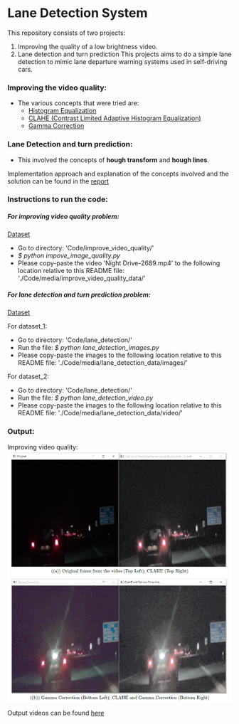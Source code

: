 # Lane Detection System

This repository consists of two projects:
1) Improving the quality of a low brightness video.
2) Lane detection and turn prediction
This projects aims to do a simple lane detection to mimic lane departure warning systems used in self-driving cars. 

### Improving the video quality:
- The various concepts that were tried are:
    - [Histogram Equalization](https://docs.opencv.org/3.4/d4/d1b/tutorial_histogram_equalization.html)
    - [CLAHE (Contrast Limited Adaptive Histogram Equalization)](http://amroamroamro.github.io/mexopencv/opencv/clahe_demo_gui.html#3)
    - [Gamma Correction](https://www.pyimagesearch.com/2015/10/05/opencv-gamma-correction/)

### Lane Detection and turn prediction:
- This involved the concepts of **hough transform** and **hough lines**.


Implementation approach and explanation of the concepts involved and the solution can be found in the [report](./Report.pdf)

### Instructions to run the code:

##### For improving video quality problem:
[Dataset](https://drive.google.com/file/d/1IhaTYPnwTwEtj3VKnUq5f8C_Oeo6kgZ8/view)

- Go to directory: 'Code/improve_video_quality/'
- *$ python impove_image_quality.py*
- Please copy-paste the video 'Night Drive-2689.mp4' to the following location relative to this README file: './Code/media/improve_video_quality_data/'



##### For lane detection and turn prediction problem:
[Dataset](https://drive.google.com/drive/folders/1WL49qHfrsO7bB8rmsZkUNeF4c9t_abAz)

For dataset_1:
- Go to directory: 'Code/lane_detection/' 
- Run the file: *$ python lane_detection_images.py*
- Please copy-paste the images to the following location relative to this README file: './Code/media/lane_detection_data/images/'


For dataset_2:
- Go to directory: 'Code/lane_detection/'
- Run the file: *$ python lane_detection_video.py*
- Please copy-paste the images to the following location relative to this README file: './Code/media/lane_detection_data/video/'


### Output:

Improving video quality:
![alt text](./output/video_quality.PNG?raw=true "AR Tag")

Output videos can be found [here](https://drive.google.com/drive/folders/1CVt0Flg1HNlbpoh0rk_HrIXpVl4FV7Ct?usp=sharing)

